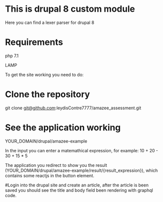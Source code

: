 # This is drupal 8 custom module

Here you can find a lexer parser for  drupal 8

# Requirements

php 7.1

LAMP




To get the site working you need to do:

 # Clone the repository

 git clone git@github.com:leydisContre7777/amazee_assessment.git



 # See the application working

 YOUR_DOMAIN/drupal/amazee-example

 In the input you can enter a matemathical expression, for example: 10 + 20 - 30 + 15 * 5

 The application you redirect to show you the result (YOUR_DOMAIN/drupal/amazee-example/result/{result_expression}), which contains some reactjs in the button element.


 #Login into the drupal site and create an article, after the article is been saved you should see
 the title and body field been rendering with graphql code.


 






